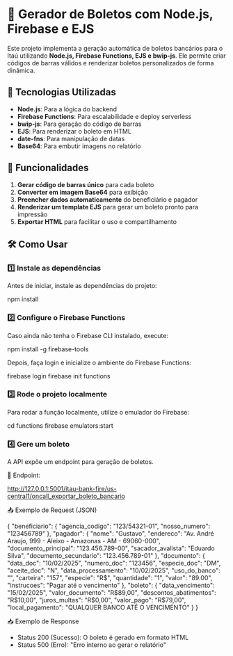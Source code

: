 # 📜 Gerador de Boletos com Node.js, Firebase e EJS  

Este projeto implementa a geração automática de boletos bancários para o Itaú utilizando **Node.js, Firebase Functions, EJS e bwip-js**. Ele permite criar códigos de barras válidos e renderizar boletos personalizados de forma dinâmica.  

## 🚀 Tecnologias Utilizadas  

- **Node.js**: Para a lógica do backend  
- **Firebase Functions**: Para escalabilidade e deploy serverless  
- **bwip-js**: Para geração do código de barras  
- **EJS**: Para renderizar o boleto em HTML  
- **date-fns**: Para manipulação de datas  
- **Base64**: Para embutir imagens no relatório  

## 📌 Funcionalidades  

1. **Gerar código de barras único** para cada boleto  
2. **Converter em imagem Base64** para exibição  
3. **Preencher dados automaticamente** do beneficiário e pagador  
4. **Renderizar um template EJS** para gerar um boleto pronto para impressão  
5. **Exportar HTML** para facilitar o uso e compartilhamento  

## 🛠 Como Usar  

### 1️⃣ Instale as dependências  

Antes de iniciar, instale as dependências do projeto:  

npm install

### 2️⃣ Configure o Firebase Functions

Caso ainda não tenha o Firebase CLI instalado, execute:

npm install -g firebase-tools

Depois, faça login e inicialize o ambiente do Firebase Functions:

firebase login
firebase init functions

### 3️⃣ Rode o projeto localmente

Para rodar a função localmente, utilize o emulador do Firebase:

cd functions
firebase emulators:start

### 4️⃣ Gere um boleto

A API expõe um endpoint para geração de boletos.

📍 Endpoint:

http://127.0.0.1:5001/itau-bank-fire/us-central1/oncall_exportar_boleto_bancario

📤 Exemplo de Request (JSON)

{
  "beneficiario": {
    "agencia_codigo": "123/54321-01",
    "nosso_numero": "123456789"
  },
  "pagador": {
    "nome": "Gustavo",
    "endereco": "Av. André Araujo, 999 - Aleixo - Amazonas - AM - 69060-000",
    "documento_principal": "123.456.789-00",
    "sacador_avalista": "Eduardo Silva",
    "documento_secundario": "123.456.789-01"
  },
  "documento": {
    "data_doc": "10/02/2025",
    "numero_doc": "123456",
    "especie_doc": "DM",
    "aceite_doc": "N",
    "data_processamento": "10/02/2025",
    "uso_do_banco": "",
    "carteira": "157",
    "especie": "R$",
    "quantidade": "1",
    "valor": "89.00",
    "instrucoes": "Pagar até o vencimento"
  },
  "boleto": {
    "data_vencimento": "15/02/2025",
    "valor_documento": "R$89,00",
    "descontos_abatimentos": "R$10,00",
    "juros_multas": "R$0,00",
    "valor_pago": "R$79,00",
    "local_pagamento": "QUALQUER BANCO ATÉ O VENCIMENTO"
  }
}

📥 Exemplo de Response

- Status 200 (Sucesso): O boleto é gerado em formato HTML
- Status 500 (Erro): "Erro interno ao gerar o relatório"